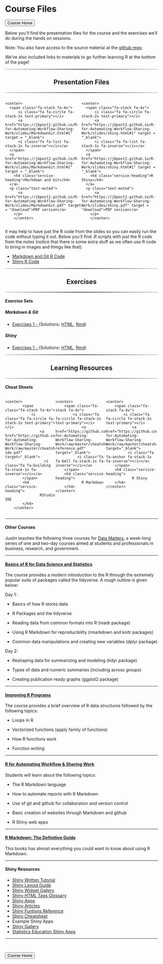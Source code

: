 Course Files
================

<head>

<link href="//maxcdn.bootstrapcdn.com/font-awesome/4.2.0/css/font-awesome.min.css" rel="stylesheet">

</head>

<a href = "https://jbpost2.github.io/R-for-Automating-Workflow-Sharing-Work/"><button type="button">Course
Home</button></a>

Below you’ll find the presentation files for the course and the
exercises we’ll do during the hands on sessions.

Note: You also have access to the source material at the [github
repo](https://github.com/jbpost2/R-for-Automating-Workflow-Sharing-Work).

We’ve also included links to materials to go further learning R at the
bottom of the page!

<hr style="    border: 0;
    height: 2px;
    background: #333;
    background-image: linear-gradient(to right, #ccc, #333, #ccc);">
<h2 class="intro-text text-center">
<center>

<strong>Presentation Files</strong>

</center>
</h2>
<hr style="    border: 0;
    height: 2px;
    background: #333;
    background-image: linear-gradient(to right, #ccc, #333, #ccc);">

<div class="row">

<div style="width: 50%;float: left;">

    <center>
      <span class="fa-stack fa-4x">
          <i class="fa fa-circle fa-stack-2x text-primary"></i>
          <a href="https://jbpost2.github.io/R-for-Automating-Workflow-Sharing-Work/slides/MarkdownGit.html#1" target = "_blank">
          <i class="fa fa-list fa-stack-1x fa-inverse"></i></a>
      </span>
      <a href="https://jbpost2.github.io/R-for-Automating-Workflow-Sharing-Work/slides/MarkdownGit.html#1" target = "_blank">
        <h4 class="service-heading">Markdown and Git</h4>
      </a>
      <p class="text-muted">
          <a href="https://jbpost2.github.io/R-for-Automating-Workflow-Sharing-Work/slides/MarkdownGit.pdf" target = "download">PDF version</a>
        </p>
        </center>

</div>

<div style="width: 50%;float: right;">

    <center>
      <span class="fa-stack fa-4x">
          <i class="fa fa-circle fa-stack-2x text-primary"></i>
          <a href="https://jbpost2.github.io/R-for-Automating-Workflow-Sharing-Work/slides/shiny.html#1" target = "_blank">
          <i class="fa fa-list fa-stack-1x fa-inverse"></i></a>
      </span>
      <a href="https://jbpost2.github.io/R-for-Automating-Workflow-Sharing-Work/slides/shiny.html#1" target = "_blank">
        <h4 class="service-heading">R Shiny</h4>
      </a>
      <p class="text-muted">
          <a href="https://jbpost2.github.io/R-for-Automating-Workflow-Sharing-Work/slides/shiny.pdf" target = "download">PDF version</a>
        </p>
        </center>

</div>

</div>

<div style="content: &quot;&quot;;   clear: both;   display: table;">

</div>

It may help to have just the R code from the slides so you can easily
run the code without typing it out. Below you’ll find .R scripts with
just the R code from the notes (notice that there is some extra stuff as
we often use R code to bring in images and things like that).

-   <a href = "https://raw.githubusercontent.com/jbpost2/R-for-Automating-Workflow-Sharing-Work/master/slides/MarkdownGit.R" target = "download">
    Markdown and Git R Code</a>
-   <a href = "https://raw.githubusercontent.com/jbpost2/R-for-Automating-Workflow-Sharing-Work/master/slides/shiny.R" target = "download">
    Shiny R Code</a>

<hr style="    border: 0;
    height: 2px;
    background: #333;
    background-image: linear-gradient(to right, #ccc, #333, #ccc);">
<h2 class="intro-text text-center">
<center>

<strong>Exercises</strong>

</center>
</h2>
<hr style="    border: 0;
    height: 2px;
    background: #333;
    background-image: linear-gradient(to right, #ccc, #333, #ccc);">

#### Exercise Sets

##### Markdown & Git

-   <a href = "https://jbpost2.github.io/R-for-Automating-Workflow-Sharing-Work/exercises/Exercises1_.html">
    Exercises 1 - </a> (Solutions:
    <a href = "https://jbpost2.github.io/R-for-Automating-Workflow-Sharing-Work/exercises/Exercises1__Solutions.html">
    HTML</a>,
    <a href = "https://jbpost2.github.io/R-for-Automating-Workflow-Sharing-Work/exercises/Exercises1__Solutions.Rmd">
    Rmd</a>)

##### Shiny

-   <a href = "https://jbpost2.github.io/R-for-Automating-Workflow-Sharing-Work/exercises/Exercises1_.html">
    Exercises 1 - </a> (Solutions:
    <a href = "https://jbpost2.github.io/R-for-Automating-Workflow-Sharing-Work/exercises/Exercises1__Solutions.html">
    HTML</a>,
    <a href = "https://jbpost2.github.io/R-for-Automating-Workflow-Sharing-Work/exercises/Exercises1__Solutions.Rmd">
    Rmd</a>)

<hr style="    border: 0;
    height: 2px;
    background: #333;
    background-image: linear-gradient(to right, #ccc, #333, #ccc);">
<h2 class="intro-text text-center">
<center>

<strong>Learning Resources</strong>

</center>
</h2>
<hr style="    border: 0;
    height: 2px;
    background: #333;
    background-image: linear-gradient(to right, #ccc, #333, #ccc);">

#### Cheat Sheets

<div class="row">

<div style="width: 33%;float: left;">

    <center>
            <span class="fa-stack fa-4x">
                <i class="fa fa-circle fa-stack-2x text-primary"></i>
                    <a href="https://github.com/jbpost2/R-for-Automating-Workflow-Sharing-Work/raw/master/cheatsheets/rstudio-ide.pdf" target="_blank">
                      <i class="fa fa-building fa-stack-1x fa-inverse"></i></a>
            </span>
            <h4 class="service-heading">
                    RStudio IDE
            </h4>
        </center>

</div>

<div style="width: 33%;float: left;">

    <center>
        <span class="fa-stack fa-4x">
            <i class="fa fa-circle fa-stack-2x text-primary"></i>
                <a href="https://github.com/jbpost2/R-for-Automating-Workflow-Sharing-Work/raw/master/cheatsheets/rmarkdown-reference.pdf" target="_blank">
              <i class="fa fa-bell fa-stack-1x fa-inverse"></i></a>
        </span>
        <h4 class="service-heading">
                R Markdown
        </h4>
    </center>

</div>

<div style="width: 33%;float: left;">

    <center>
        <span class="fa-stack fa-4x">
            <i class="fa fa-circle fa-stack-2x text-primary"></i>
                <a href="https://github.com/jbpost2/R-for-Automating-Workflow-Sharing-Work/raw/master/cheatsheets/shiny.pdf" target="_blank">
              <i class="fa fa-anchor fa-stack-1x fa-inverse"></i></a>
        </span>
        <h4 class="service-heading">
                R Shiny
        </h4>
    </center>

</div>

</div>

<div style="content: &quot;&quot;;   clear: both;   display: table;">

</div>

<hr>

#### Other Courses

Justin teaches the following three courses for [Data
Matters](https://datamatters.org/), a week-long series of one and
two-day courses aimed at students and professionals in business,
research, and government.

<hr>
<h4>

<a href = "https://jbpost2.github.io/Basics-of-R-for-Data-Science-and-Statistics/" target = "_blank">Basics
of R for Data Science and Statistics</a>

</h4>

The course provides a modern introduction to the R through the extremely
popular suite of packages called the tidyverse. A rough outline is given
below:

Day 1:

-   Basics of how R stores data

-   R Packages and the tidyverse

-   Reading data from common formats into R (readr package)

-   Using R Markdown for reproducibility (rmarkdown and knitr packages)

-   Common data manipulations and creating new variables (dplyr package)

Day 2:

-   Reshaping data for summarizing and modeling (tidyr package)

-   Types of data and numeric summaries (including across groups)

-   Creating publication ready graphs (ggplot2 package)

<hr>
<h4>

<a href = "https://jbpost2.github.io/Improving-R-Programs/" target = "_blank">Improving
R Programs</a>

</h4>

The course provides a brief overview of R data structures followed by
the following topics:

-   Loops in R

-   Vectorized functions (apply family of functions)

-   How R functions work

-   Function writing

<hr>
<h4>

<a href = "https://jbpost2.github.io/R-for-Automating-Workflow-Sharing-Work/" target = "_blank">R
for Automating Workflow & Sharing Work</a>

</h4>

Students will learn about the following topics:

-   The R Markdown language

-   How to automate reports with R Markdown

-   Use of git and github for collaboration and version control

-   Basic creation of websites through Markdown and github

-   R Shiny web apps

<hr>
<h4>

<a href = "https://bookdown.org/yihui/rmarkdown/" target = "_blank"> R
Markdown: The Definitive Guide</a>

</h4>

This books has almost everything you could want to know about using R
Markdown.

<hr>
<h4>
Shiny Resources
</h4>

-   [Shiny Written Tutorial](http://shiny.rstudio.com/tutorial/)
-   [Shiny Layout
    Guide](http://shiny.rstudio.com/articles/layout-guide.html)
-   [Shiny Widget
    Gallery](http://shiny.rstudio.com/gallery/widget-gallery.html)
-   [Shiny HTML Tags
    Glossary](http://shiny.rstudio.com/articles/tag-glossary.html)
-   [Shiny Apps](http://www.shinyapps.io/)
-   [Shiny Articles](http://shiny.rstudio.com/articles/)
-   [Shiny Funtions
    Reference](https://shiny.rstudio.com/reference/shiny/latest/)
-   [Shiny
    Cheatsheet](https://www.rstudio.com/wp-content/uploads/2016/01/shiny-cheatsheet.pdf)
-   Example Shiny Apps
-   [Shiny Gallery](https://shiny.rstudio.com/gallery/)
-   [Statistics Education Shiny
    Apps](http://www2.stat.duke.edu/~mc301/shinyed/)

<hr>

<br>

<a href = "https://jbpost2.github.io/Improving-R-Programs/"><button type="button">Course
Home</button></a>
